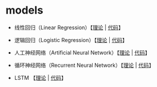 # models

- 线性回归（Linear Regression）【[理论](http://wyq136.github.io/2018/09/27/linear-regression/) | [代码](https://github.com/wyq136/models/tree/master/LinearRegression)】

- 逻辑回归（Logistic Regression）【[理论](http://wyq136.github.io/2018/11/03/logistic-regression/) | [代码](https://github.com/wyq136/models/tree/master/LogisticRegression)】

- 人工神经网络（Artificial Neural Network）【[理论](http://wyq136.github.io/2018/11/18/neural-network/) | [代码](https://github.com/wyq136/models/tree/master/ArtificialNeuralNetwork)】

- 循环神经网络（Recurrent Neural Network）【[理论](http://wyq136.github.io/2018/12/28/rnn/) | [代码](https://github.com/wyq136/models/tree/master/RNN)】

- LSTM 【[理论](http://wyq136.github.io/2019/01/19/LSTM/) | [代码](https://github.com/wyq136/models/tree/master/LSTM)】
